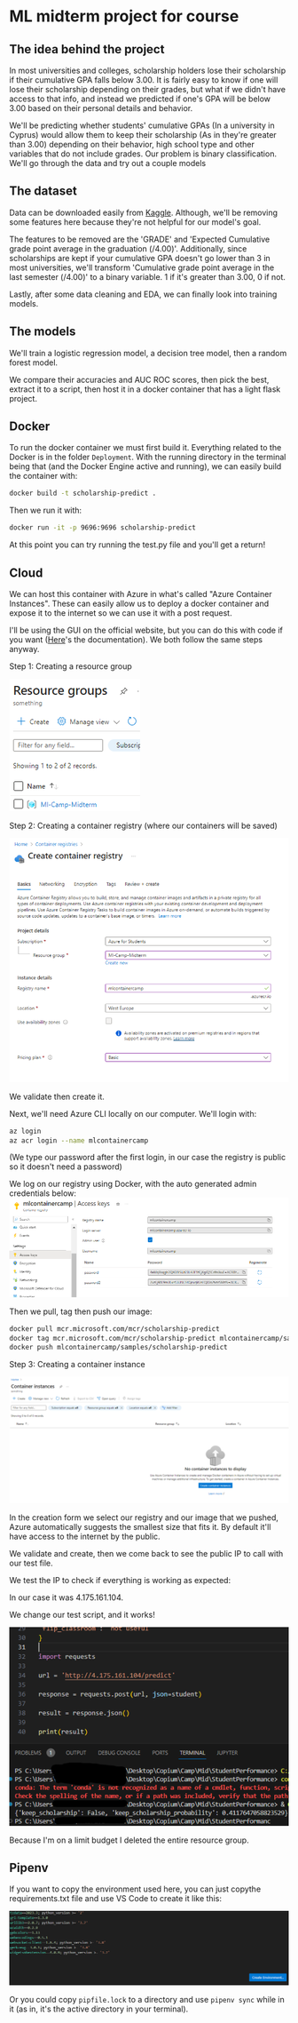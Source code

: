 # ML midterm project for course

## The idea behind the project

In most universities and colleges, scholarship holders lose their scholarship if their cumulative GPA falls below 3.00. It is fairly easy to know if one will lose their scholarship depending on their grades, but what if we didn't have access to that info, and instead we predicted if one's GPA will be below 3.00 based on their personal details and behavior.  

We'll be predicting whether students' cumulative GPAs (In a university in Cyprus) would allow them to keep their scholarship (As in they're greater than 3.00) depending on their behavior, high school type and other variables that do not include grades. Our problem is binary classification. We'll go through the data and try out a couple models

## The dataset

Data can be downloaded easily from [Kaggle](https://www.kaggle.com/datasets/joebeachcapital/students-performance/data). Although, we'll be removing some features here because they're not helpful for our model's goal.

The features to be removed are the 'GRADE' and 'Expected Cumulative grade point average in the graduation (/4.00)'. Additionally, since scholarships are kept if your cumulative GPA doesn't go lower than 3 in most universities, we'll transform 'Cumulative grade point average in the last semester (/4.00)' to a binary variable. 1 if it's greater than 3.00, 0 if not.

Lastly, after some data cleaning and EDA, we can finally look into training models.

## The models

We'll train a logistic regression model, a decision tree model, then a random forest model.

We compare their accuracies and AUC ROC scores, then pick the best, extract it to a script, then host it in a docker container that has a light flask project.

## Docker

To run the docker container we must first build it. Everything related to the Docker is in the folder `Deployment`. With the running directory in the terminal being that (and the Docker Engine active and running), we can easily build the container with:

```Bash
docker build -t scholarship-predict .
```

Then we run it with:

```Bash
docker run -it -p 9696:9696 scholarship-predict
```

At this point you can try running the test.py file and you'll get a return!

## Cloud

We can host this container with Azure in what's called "Azure Container Instances". These can easily allow us to deploy a docker container and expose it to the internet so we can use it with a post request.

I'll be using the GUI on the official website, but you can do this with code if you want ([Here](https://learn.microsoft.com/en-us/azure/container-instances/container-instances-tutorial-prepare-app)'s the documentation). We both follow the same steps anyway.

Step 1: Creating a resource group

![Using the create button on top, filling the form, we can see a resource group named "ml-camp-midterm"](image.png)

Step 2: Creating a container registry (where our containers will be saved)

![Alt text](image-2.png)

We validate then create it.

Next, we'll need Azure CLI locally on our computer. We'll login with:

```Bash
az login
az acr login --name mlcontainercamp
```

(We type our password after the first login, in our case the registry is public so it doesn't need a password)

We log on our registry using Docker, with the auto generated admin credentials below:
![admin creds](image-3.png)

Then we pull, tag then push our image:

```Bash
docker pull mcr.microsoft.com/mcr/scholarship-predict
docker tag mcr.microsoft.com/mcr/scholarship-predict mlcontainercamp/samples/scholarship-predict
docker push mlcontainercamp/samples/scholarship-predict
```

Step 3: Creating a container instance

![Interface for container instances when you have none](image-1.png)

In the creation form we select our registry and our image that we pushed, Azure automatically suggests the smallest size that fits it. By default it'll have access to the internet by the public.

We validate and create, then we come back to see the public IP to call with our test file.

We test the IP to check if everything is working as expected:

In our case it was 4.175.161.104.

We change our test script, and it works!

![Screenshot of our IP working](image-4.png)

Because I'm on a limit budget I deleted the entire resource group.

## Pipenv

If you want to copy the environment used here, you can just copythe requirements.txt file and use VS Code to create it like this:

![VS Code "create env" button](image-5.png)

Or you could copy `pipfile.lock` to a directory and use `pipenv sync` while in it (as in, it's the active directory in your terminal).
